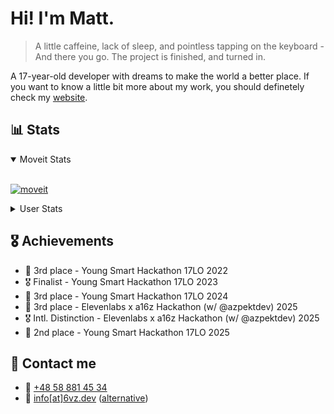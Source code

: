 # Hi! I'm Matt. 
> A little caffeine, lack of sleep, and pointless tapping on the keyboard - And there you go. The project is finished, and turned in.

A 17-year-old developer with dreams to make the world a better place.
If you want to know a little bit more about my work, you should definetely check my [website](https://6vz.dev).

## 📊 Stats
<details open>
<summary>Moveit Stats</summary>
<br>

[![moveit](https://github.azpekt.dev/moveit.svg)](https://gdzieautobus.pl)
</details>
<details>
<summary>User Stats</summary>
<br>

[![Anurag's GitHub stats](https://github-readme-stats.vercel.app/api?username=6vz)](https://github.com/anuraghazra/github-readme-stats)<br />
[![Top Langs](https://github-readme-stats.vercel.app/api/top-langs/?username=6vz&layout=donut)](https://github.com/anuraghazra/github-readme-stats)
</details>

## 🎖️  Achievements
- 🥉 3rd place - Young Smart Hackathon 17LO 2022
- 🎖️ Finalist - Young Smart Hackathon 17LO 2023
- 🥉 3rd place - Young Smart Hackathon 17LO 2024
- 🥉 3rd place - Elevenlabs x a16z Hackathon (w/ @azpektdev) 2025
- 🎖️ Intl. Distinction - Elevenlabs x a16z Hackathon (w/ @azpektdev) 2025
- 🥈 2nd place - Young Smart Hackathon 17LO 2025

## 📇 Contact me
- 📲 <a href="tel:+48588814534">+48 58 881 45 34</a>
- 📧 [info[at]6vz.dev](mailto:info@6vz.dev) ([alternative](mailto:mbaranowski@seznam.cz))



